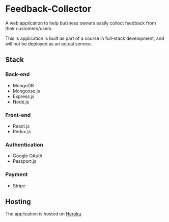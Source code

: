 # Feedback-Collector
A web application to help buisness owners easily collect feedback from their customers/users.

This is application is built as part of a course in full-stack development, and will not be deployed as an actual service.
## Stack
### Back-end
+ MongoDB
+ Mongoose.js
+ Express.js
+ Node.js
### Front-end
+ React.js
+ Redux.js
### Authentication
+ Google OAuth
+ Passport.js
### Payment
+ Stripe

## Hosting
The application is hosted on [Heroku](https://feedback-collector.herokuapp.com/).
